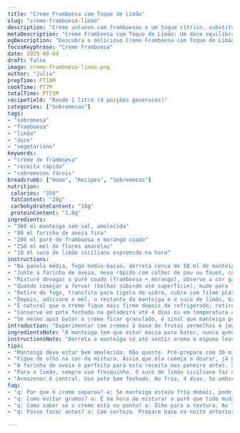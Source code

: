 ```yaml
---
title: "Creme Framboesa com Toque de Limão"
slug: "creme-framboesa-limao"
description: "Creme untuoso com framboesas e um toque cítrico, substituindo parte do açúcar por mel para equilibrar a acidez e trocar o purê tradicional por uma combinação de framboesa com morango, garantindo textura e sabor únicos. Manteiga sem sal e farinha são a base, embora a farinha de aveia possa substituir para variar a textura. Técnica envolve misturar até atingir ponto de creme denso, sem empelotar. Guardar na geladeira, mas rebelar com uma bateção leve antes de servir para manter a cremosidade. Receita ajusta tempos e quantidade para sabor mais equilibrado e preparo eficiente."
metaDescription: "Creme Framboesa com Toque de Limão: Um doce equilibrado e frutado para o seu paladar. Experimente essa receita incrível."
ogDescription: "Descubra o delicioso Creme Framboesa com Toque de Limão, uma combinação única de sabores e texturas."
focusKeyphrase: "Creme Framboesa"
date: 2025-08-04
draft: false
image: creme-framboesa-limao.png
author: "Julia"
prepTime: PT18M
cookTime: PT7M
totalTime: PT25M
recipeYield: "Rende 1 litro (4 porções generosas)"
categories: ["Sobremesas"]
tags:
- "sobremesa"
- "framboesa"
- "limão"
- "doce"
- "vegetariano"
keywords:
- "creme de framboesa"
- "receita rápida"
- "sobremesas fáceis"
breadcrumb: ["Home", "Recipes", "Sobremesas"]
nutrition: 
 calories: "350"
 fatContent: "28g"
 carbohydrateContent: "18g"
 proteinContent: "1.8g"
ingredients:
- "360 ml manteiga sem sal, amolecida"
- "80 ml farinha de aveia fina"
- "200 ml purê de framboesa e morango coado"
- "250 ml mel de flores amarelas"
- "10 ml suco de limão siciliano espremido na hora"
instructions:
- "Na panela média, fogo médio-baixo, derreta cerca de 50 ml de manteiga, até formar uma espuma leve e sutil aroma amanteigado aparecer."
- "Junte a farinha de aveia, mexa rápido com colher de pau ou fouet, cozinhe por 90 segundos atentos para não queimar o fundo, essa é a base que vai engrossar e evitar sabor de farinha pura."
- "Misture devagar o purê coado (framboesa + morango), observe a cor ganhar vida e mexa firmemente para não empelotar. Vai sentir crepitar e cheiro intenso de fruta."
- "Quando começar a ferver (bolhas subindo até superfície), mude para fogo baixo e cozinhe por uns 3 minutos, mexendo até formar um creme encorpado, quase grudento, visual firme mas ainda maleável."
- "Retire do fogo, transfira para tigela de vidro, cubra com filme plástico grudado na superfície do creme para evitar formar uma crosta indesejável. Deixe esfriar à temperatura ambiente por 1 hora, esse descanso realinha sabores e textura."
- "Depois, adicione o mel, o restante da manteiga e o suco de limão, batendo com batedeira elétrica na velocidade média-alta por cerca de 4-6 minutos. O creme deve ficar aerado, liso e com brilho sedoso. Importante: não exagere na velocidade para não separar a manteiga."
- "É natural que o creme fique mais firme depois de refrigerado; retire da geladeira uns 20 minutos antes de usar para facilitar batida rápida e recuperar cremosidade sem endurecer."
- "Conserve em pote fechado na geladeira até 4 dias ou em temperatura ambiente por 2 dias, sempre cuidando para não deixar muita exposição ao ar."
- "Se mesmo após bater o creme ficar granulado, é sinal que manteiga pode estar gelada demais. Para salvar, aqueça a tigela ao banho-maria morno, mexendo com espátula até homogeneizar, e deixe esfriar antes de refrigerar."
introduction: "Experimentar com cremes à base de frutas vermelhas é jogo de paciência e sensibilidade. Repetições testaram a quantidade certa de açúcar e manteiga para um doce que não cansasse o paladar, sem aquela sensação de gordura pesada nem sabor enjoativo. Trocar o açúcar tradicional por mel não só trouxe um dulçor mais delicado como deu leve textura quase floral no aroma. Também aprendi que acrescentar um toque de limão siciliano quebra a doçura e dá aquela vibrância fácil de esquecer em receitas adocicadas demais. Usar farinha de aveia no lugar da tradicional deixa o creme mais leve, ainda que mais rústico. Como os dias são corridos, prefiro preparar a base até um dia antes e finalizar com manteiga e mel só no momento de servir. Isso mantém a textura aerada, dá brilho e evita que o creme vire um bloco duro. Sempre observo o ponto visual para saber quando tirar do fogo, textura é mais importante do que tempo exato. Com fruta fresca, essa receita ganha nova vida, fica ótima até pra quem quer comer pura, como sobremesa gelada ou panela de conversa da tarde."
ingredientsNote: "A manteiga tem que estar macia para bater, nunca quente nem gelada; se só tiver salgada, lave rápido sob água corrente antes de usar. Farinha de aveia substitui bem a trigo para quem quer algo menos comum, mas dê uma peneirada primeiro para evitar grumos. Purê deve estar sem sementes, coar ajuda, mas se não tiver coador, dá para bater no liquidificador e repousar para as sementes subirem; elas podem interferir no toque final da textura do creme. Misturar mel em lugar da metade do açúcar permite um sabor mais complexo, mas cuidado com mel muito forte para não encobrir o sabor das frutas que já são intensas. O suco de limão siciliano é o diferencial que evita melação e ajuda a conservar, podendo ser ajustado a gosto. Evitar líquidos demais, o creme não pode virar uma calda, deve permanecer firme. Receitas com ovos ou lactose são substituídas para atender intolerantes, por isso manteiga sem sal e farinha ajudam na estrutura sem adicionar alergênicos."
instructionsNote: "Derreta a manteiga só até sentir aroma e espuma leve, superaquecimento leva a gosto amargo. Cozinhar a farinha junto para tirar aquele sabor cru essencial; mexa sempre e rápido, fiquem atentos à cor que muda sutilmente. Ao adicionar purê, mexa com atenção, textura muda rápido e fácil agarrar no fundo. Ferver é chave: bolhas suaves dizendo que a mistura engrossa, mas não adiantando a ponto de virar cola. Descansar com plástico grudado evita a formação da casca, que estraga sensação no creme. Batendo com batedeira, atenção ao tempo para não passar do ponto e talhar. Ao guardar na geladeira, creme endurece, mas uma batida rápida recupera, desde que esteja em temperatura ambiente antes. Em caso de talhamento, aquecer suavemente e mexer até reintegrar. Quando o creme está macio, homogêneo e brilhante, está pronto para servir. Toque final: usar sempre colher larga ou espátula para não quebrar estrutura. Armazenar em pote bem fechado para preservar aromas e evitar absorção de cheiro frio da geladeira."
tips:
- "Manteiga deve estar bem amolecida. Não quente. Pré-prepare com 30 min antes. Se estiver gelada, vai dificultar. Evite no final dar trabalho. Consistência ideal aqui é chave."
- "Fique de olho na cor da mistura. Assim que ela começa a dourar, já pode adicionar o purê. Não deixe queimar. Esse é o truque. Misture bem e denso."
- "A farinha de aveia é perfeita para esta receita mas peneire antes. Se você não tiver não tem problema, a de trigo também funciona. Resultado muda de textura apenas."
- "Para o limão, sempre use fresquinho. O suco de limão siciliano faz diferença, realça sabor. Caso não tenha, outros limões também servem. Mas o aroma muda."
- "Armazenar é central. Use pote bem fechado. No frio, 4 dias. Se ambiente, 2 dias. Mantenha longe de cheiros fortes. Isso pode estragar o sabor."
faq:
- "q: Por que o creme separou? a: Se manteiga estava fria demais, pode talhar. Passe ao banho-maria e mexa até unir. Simples assim."
- "q: Como evitar grumos? a: É na hora de misturar o purê que tudo muda. Vá devagar. Se grudar, pode mexer de novo. Usar colher larga ajuda."
- "q: Como saber se o creme está no ponto? a: Olhe para a textura. Ao ferver, bolhas são seu guia. Cremoso, mas firme. Cuidado para não passar do ponto."
- "q: Posso fazer antes? a: Com certeza. Prepare base na noite anterior. Depois, finalize com mel e manteiga na hora de servir. Mantém leveza e frescor."

---
```

